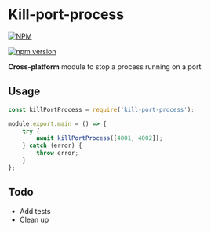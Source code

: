 # Kill-port-process

[![NPM](https://nodei.co/npm/kill-port-process.png?compact=true)](https://nodei.co/npm/kill-port-process/)

[![npm version](https://badge.fury.io/js/kill-port-process.svg)](https://badge.fury.io/js/kill-port-process)

**Cross-platform** module to stop a process running on a port.

## Usage

```javascript
const killPortProcess = require('kill-port-process');

module.export.main = () => {
	try {
		await killPortProcess([4001, 4002]);
	} catch (error) {
		throw error;
	}
};
```

## Todo

* Add tests
* Clean up
